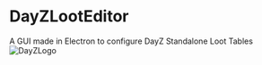 # DayZLootEditor
 A GUI made in Electron to configure DayZ Standalone Loot Tables
![DayZLogo](https://user-images.githubusercontent.com/34726562/148476071-67205782-7264-4bcd-9150-2b6f31e01efb.png)
